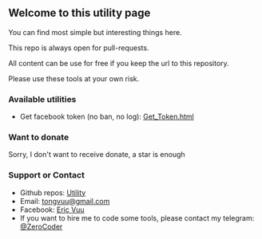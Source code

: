 ## Welcome to this utility page

You can find most simple but interesting things here.

This repo is always open for pull-requests.

All content can be use for free if you keep the url to this repository.

Please use these tools at your own risk.

### Available utilities

- Get facebook token (no ban, no log): [Get_Token.html](https://silverwolfceh.github.io/ultility/get_token.html)

### Want to donate

Sorry, I don't want to receive donate, a star is enough

### Support or Contact
- Github repos: [Utility](https://github.com/silverwolfceh/ultility)
- Email: [tongvuu@gmail.com](mailto:tongvuu@gmail.com)
- Facebook: [Eric Vuu](https://facebook.com/soibac)
- If you want to hire me to code some tools, please contact my telegram: [@ZeroCoder](https://t.me/zerocoder)
